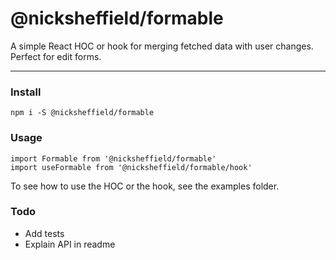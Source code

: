 # @nicksheffield/formable

A simple React HOC or hook for merging fetched data with user changes. Perfect for edit forms.

---

### Install

```
npm i -S @nicksheffield/formable
```

### Usage

```
import Formable from '@nicksheffield/formable'
import useFormable from '@nicksheffield/formable/hook'
```

To see how to use the HOC or the hook, see the examples folder.

### Todo

- Add tests
- Explain API in readme
